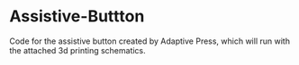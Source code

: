 # Assistive-Buttton
Code for the assistive button created by Adaptive Press, which will run with the attached 3d printing schematics.
